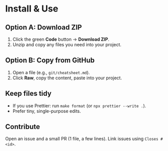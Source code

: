 # Install & Use

## Option A: Download ZIP
1. Click the green **Code** button → **Download ZIP**.
2. Unzip and copy any files you need into your project.

## Option B: Copy from GitHub
1. Open a file (e.g., `git/cheatsheet.md`).
2. Click **Raw**, copy the content, paste into your project.

## Keep files tidy
- If you use Prettier: run `make format` (or `npx prettier --write .`).
- Prefer tiny, single-purpose edits.

## Contribute
Open an issue and a small PR (1 file, a few lines). Link issues using `Closes #<id>`.

